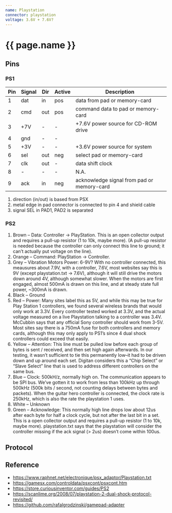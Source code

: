 ```yaml
---
name: Playstation
connector: playstation
voltage: 3.6V + 7.6V?
---
```


# {{ page.name }}

## Pins

### PS1

|Pin|Signal|Dir|Active|Description|
|-|---|---|---|-|
|1|dat|in |pos|data from pad or memory-card|
|2|cmd|out|pos|command data to pad or memory-card|
|3|+7V| - | - |+7.6V power source for CD-ROM drive|
|4|gnd| - | - ||
|5|+3V| - | - |+3.6V power source for system|
|6|sel|out|neg|select pad or memory-card|
|7|clk|out| - |data shift clock|
|8| - | - | - |N.A.|
|9|ack|in |neg|acknowledge signal from pad or memory-card|

1. direction (in/out) is based from PSX
1. metal edge in pad connector is connected to pin 4 and shield cable
1. signal SEL in PAD1, PAD2 is separated

### PS2

1. Brown – Data: Controller -> PlayStation. This is an open collector output and requires a pull-up resistor (1 to 10k, maybe more). (A pull-up resistor is needed because the controller can only connect this line to ground; it can’t actually put voltage on the line).
2. Orange – Command: PlayStation -> Controller.
3. Grey – Vibration Motors Power: 6-9V? With no controller connected, this meausures about 7.9V, with a controller, 7.6V, most websites say this is 9V (except playstation.txt -> 7.6V), although it will still drive the motors down around 4V, although somewhat slower. When the motors are first engaged, almost 500mA is drawn on this line, and at steady state full power, ~300mA is drawn.
4. Black – Ground
5. Red – Power: Many sites label this as 5V, and while this may be true for Play Station 1 controllers, we found several wireless brands that would only work at 3.3V. Every controller tested worked at 3.3V, and the actual voltage measured on a live Playstation talking to a controller was 3.4V. McCubbin says that any official Sony controller should work from 3-5V. Most sites say there is a 750mA fuse for both controllers and memory cards, although this may only apply to PS1’s since 4 dual shock controllers could exceed that easily.
6. Yellow – Attention: This line must be pulled low before each group of bytes is sent / received, and then set high again afterwards. In our testing, it wasn’t sufficient to tie this permanently low–it had to be driven down and up around each set. Digitan considers this a “Chip Select” or “Slave Select” line that is used to address different controllers on the same bus.
7. Blue – Clock: 500kH/z, normally high on. The communication appears to be SPI bus. We’ve gotten it to work from less than 100kHz up through 500kHz (500k bits / second, not counting delays between bytes and packets). When the guitar hero controller is connected, the clock rate is 250kHz, which is also the rate the playstation 1 uses.
8. White – Unknown
9. Green – Acknowledge: This normally high line drops low about 12us after each byte for half a clock cycle, but not after the last bit in a set. This is a open collector output and requires a pull-up resistor (1 to 10k, maybe more). playstation.txt says that the playstation will consider the controller missing if the ack signal (> 2us) doesn’t come within 100us.

## Protocol

## Reference
- https://www.raphnet.net/electronique/psx_adaptor/Playstation.txt
- https://gamesx.com/controldata/psxcont/psxcont.htm
- https://store.curiousinventor.com/guides/PS2
- https://scanlime.org/2008/07/playstation-2-dual-shock-protocol-revisited/
- https://github.com/rafalgrodzinski/gamepad-adapter
